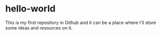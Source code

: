 # hello-world
This is my first repository in Github and it can be a place where I'll store some ideas and resources on it.
